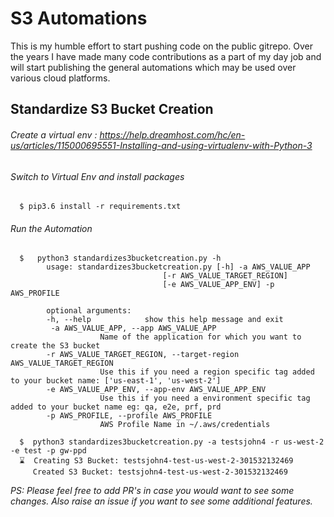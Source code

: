 # S3 Automations

This is my humble effort to start pushing code on the public gitrepo. Over the years I have made many code contributions
as a part of my day job and will start publishing the general automations which may be used over various cloud platforms.

## Standardize S3 Bucket Creation

######  Create a virtual env : https://help.dreamhost.com/hc/en-us/articles/115000695551-Installing-and-using-virtualenv-with-Python-3

######  Switch to Virtual Env and install packages


      $ pip3.6 install -r requirements.txt 
            
            
###### Run the Automation

      $   python3 standardizes3bucketcreation.py -h
            usage: standardizes3bucketcreation.py [-h] -a AWS_VALUE_APP
                                      [-r AWS_VALUE_TARGET_REGION]
                                      [-e AWS_VALUE_APP_ENV] -p AWS_PROFILE

            optional arguments:
            -h, --help            show this help message and exit
             -a AWS_VALUE_APP, --app AWS_VALUE_APP
                        Name of the application for which you want to create the S3 bucket
            -r AWS_VALUE_TARGET_REGION, --target-region AWS_VALUE_TARGET_REGION
                        Use this if you need a region specific tag added to your bucket name: ['us-east-1', 'us-west-2']
            -e AWS_VALUE_APP_ENV, --app-env AWS_VALUE_APP_ENV
                        Use this if you need a environment specific tag added to your bucket name eg: qa, e2e, prf, prd
            -p AWS_PROFILE, --profile AWS_PROFILE
                        AWS Profile Name in ~/.aws/credentials
      
      $  python3 standardizes3bucketcreation.py -a testsjohn4 -r us-west-2 -e test -p gw-ppd
      ⌛  Creating S3 Bucket: testsjohn4-test-us-west-2-301532132469
         Created S3 Bucket: testsjohn4-test-us-west-2-301532132469

_PS: Please feel free to add PR's in case you would want to see some changes. Also raise an issue if you want to see some 
additional features._